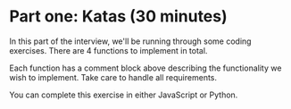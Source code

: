 # Part one: Katas (30 minutes)

In this part of the interview, we'll be running through some coding exercises. There are 4 functions
to implement in total.

Each function has a comment block above describing the functionality we wish to implement.
Take care to handle all requirements.

You can complete this exercise in either JavaScript or Python.
